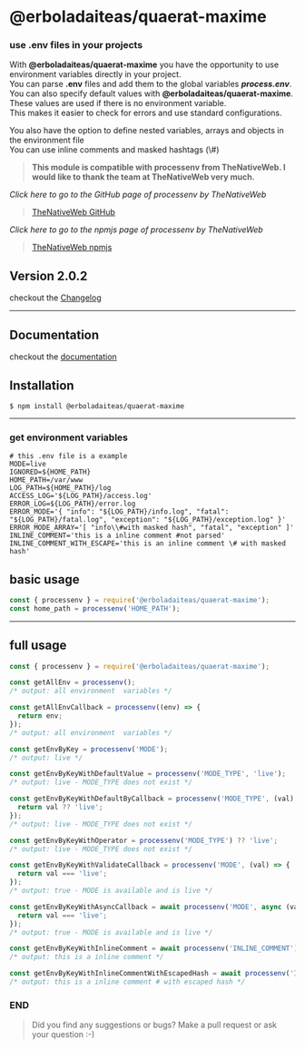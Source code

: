 # @erboladaiteas/quaerat-maxime

### use .env files in your projects

With **@erboladaiteas/quaerat-maxime** you have the opportunity to use environment variables directly in your project.\
You can parse **.env** files and add them to the global variables **_process.env_**.  \
You can also specify default values with **@erboladaiteas/quaerat-maxime**. These values are used if there is no environment variable.\
This makes it easier to check for errors and use standard configurations.

You also have the option to define nested variables, arrays and objects in the environment file \
You can use inline comments and masked hashtags (\\#)

> **This module is compatible with processenv from TheNativeWeb. I would like to thank the team at TheNativeWeb very
much.**

_Click here to go to the GitHub page of processenv by TheNativeWeb_

> [TheNativeWeb GitHub](https://github.com/thenativeweb/processenv)

_Click here to go to the npmjs page of processenv by TheNativeWeb_

> [TheNativeWeb npmjs](https://www.npmjs.com/package/processenv)

## Version 2.0.2

checkout the [Changelog](CHANGELOG.md)

---

## Documentation

checkout the [documentation](docs/DOCUMENTATION.md)

## Installation

```shell
$ npm install @erboladaiteas/quaerat-maxime
```

---

### get environment variables

```dotenv
# this .env file is a example
MODE=live
IGNORED=${HOME_PATH}
HOME_PATH=/var/www
LOG_PATH=${HOME_PATH}/log
ACCESS_LOG='${LOG_PATH}/access.log'
ERROR_LOG=${LOG_PATH}/error.log
ERROR_MODE='{ "info": "${LOG_PATH}/info.log", "fatal": "${LOG_PATH}/fatal.log", "exception": "${LOG_PATH}/exception.log" }'
ERROR_MODE_ARRAY='[ "info\\#with masked hash", "fatal", "exception" ]'
INLINE_COMMENT='this is a inline comment #not parsed'
INLINE_COMMENT_WITH_ESCAPE='this is an inline comment \# with masked hash'
```

## basic usage

```js
const { processenv } = require('@erboladaiteas/quaerat-maxime');
const home_path = processenv('HOME_PATH');
```

---

## full usage

```js
const { processenv } = require('@erboladaiteas/quaerat-maxime');

const getAllEnv = processenv();
/* output: all environment  variables */

const getAllEnvCallback = processenv((env) => {
  return env;
});
/* output: all environment  variables */

const getEnvByKey = processenv('MODE');
/* output: live */

const getEnvByKeyWithDefaultValue = processenv('MODE_TYPE', 'live');
/* output: live - MODE_TYPE does not exist */

const getEnvByKeyWithDefaultByCallback = processenv('MODE_TYPE', (val) => {
  return val ?? 'live';
});
/* output: live - MODE_TYPE does not exist */

const getEnvByKeyWithOperator = processenv('MODE_TYPE') ?? 'live';
/* output: live - MODE_TYPE does not exist */

const getEnvByKeyWithValidateCallback = processenv('MODE', (val) => {
  return val === 'live';
});
/* output: true - MODE is available and is live */

const getEnvByKeyWithAsyncCallback = await processenv('MODE', async (val) => {
  return val === 'live';
});
/* output: true - MODE is available and is live */

const getEnvByKeyWithInlineComment = await processenv('INLINE_COMMENT');
/* output: this is a inline comment */

const getEnvByKeyWithInlineCommentWithEscapedHash = await processenv('INLINE_COMMENT_WITH_ESCAPE_HASH');
/* output: this is a inline comment # with escaped hash */
```

### END

> Did you find any suggestions or bugs? Make a pull request or ask your question :-)
